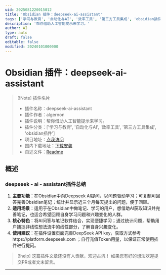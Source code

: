 ```yaml
---
uid: 2025081220015012
title: 'Obsidian 插件：deepseek-ai-assistant'
tags: ['学习与教育', '自动化与AI', '效率工具', '第三方工具集成', 'obsidian插件']
description: '帮你借助人工智能提示来学习。'
author: AI
type: auto
draft: false
editable: false
modified: 20240101000000
---
```


# Obsidian 插件：deepseek-ai-assistant

> [!Note] 插件名片
> - 插件名称：deepseek-ai-assistant
> - 插件作者：algernon
> - 插件说明：帮你借助人工智能提示来学习。
> - 插件分类：['学习与教育', '自动化与AI', '效率工具', '第三方工具集成', 'obsidian插件']
> - 项目地址：[点我访问](https://github.com/mali-i/deepseek-ai-assistant)
> - 国内下载地址：[下载安装](https://pkmer.cn/products/plugin/pluginMarket/?deepseek-ai-assistant)
> - 自述文件：[Readme](https://ghproxy.net/https://raw.githubusercontent.com/mali-i/deepseek-ai-assistant/master/README.md)



## 概述

### deepseek - ai - assistant插件总结
1. **主要功能**：在Obsidian中向Deepseek AI提问，以问题驱动学习；可复制AI回答完善Obsidian笔记；统计并显示近三个月每天提出的问题，便于回顾。
2. **适用场景**：适用于在Obsidian中做笔记、学习的用户，想借助AI获取知识并完善笔记，也适合希望回顾自身学习问题和兴趣变化的人群。
3. **核心特色**：将AI问答与笔记软件结合，实现便捷学习；通过统计问题，帮助用户捕捉非线性想法流中的线性部分，了解自身兴趣变化。
4. **使用建议**：在插件设置页面完善DeepSeek API key，获取方式参考https://platform.deepseek.com ；自行充值Token用量，以保证正常使用插件进行提问。


> [!help] 
> 这篇插件文章还没有人贡献，欢迎占坑！
> 如果您有好的想法欢迎提交PR或者文末留言。
> 

---


